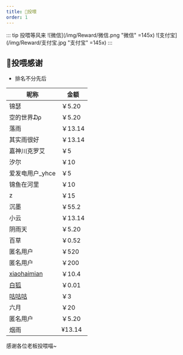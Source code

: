 ```yaml
---
title: 🍭投喂
order: 1
---
```


<!-- more -->

::: tip 投喂等风来
![微信](/img/Reward/微信.png "微信" =145x)
![支付宝](/img/Reward/支付宝.jpg "支付宝" =145x)
:::

## 💖投喂感谢

- 排名不分先后

| 昵称                                   | 金额    |
| -------------------------------------- | ------- |
| 锦瑟                                   | ￥5.20  |
| 空的世界₯                              | ￥5.20  |
| 落雨                                   | ￥13.14 |
| 其实雨很好                             | ￥13.14 |
| 嘉神川克罗艾                           | ￥5     |
| 汐尔                                   | ￥10    |
| 爱发电用户\_yhce                       | ￥5     |
| 锦鱼在河里                             | ￥10    |
| z                                      | ￥15    |
| 沉墨                                   | ￥55.2  |
| 小云                                   | ￥13.14 |
| 阴雨天                                 | ￥5.20  |
| 百草                                   | ￥0.52  |
| 匿名用户                               | ￥520   |
| 匿名用户                               | ￥200   |
| [xiaohaimian](https://gitee.com/hsxfk) | ￥10.4  |
| [白狐](https://gitee.com/baihu433)     | ￥0.01  |
| [咕咕咕](https://gitee.com/zzwh12)     | ￥3     |
| 六月                                   | ￥20    |
| 匿名用户                               | ￥5.20  |
| 烟雨   | ¥13.14  |

感谢各位老板投喂喵~
